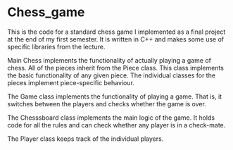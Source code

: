 # Chess_game

This is the code for a standard chess game I implemented as a final project at the end of my first semester. It is written in C++ and makes some use of specific libraries from the lecture. 

Main Chess implements the functionality of actually playing a game of chess. 
All of the pieces inherit from the Piece class. This class implements the basic functionality of any given piece. The individual classes for the pieces implement piece-specific behaviour.

The Game class implements the functionality of playing a game. That is, it switches between the players and checks whether the game is over.

The Chesssboard class implements the main logic of the game. It holds code for all the rules and can check whether any player is in a check-mate.

The Player class keeps track of the individual players.
